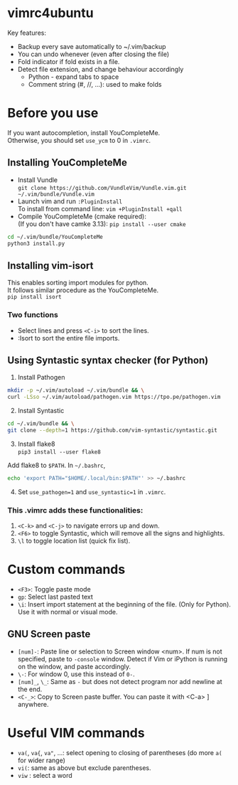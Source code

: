 # vimrc4ubuntu
Key features:

- Backup every save automatically to ~/.vim/backup
- You can undo whenever (even after closing the file)
- Fold indicator if fold exists in a file.
- Detect file extension, and change behaviour accordingly
  - Python - expand tabs to space
  - Comment string (#, //, ...): used to make folds

# Before you use
If you want autocompletion, install YouCompleteMe.  
Otherwise, you should set `use_ycm` to 0 in `.vimrc`.

## Installing YouCompleteMe
- Install Vundle  
`git clone https://github.com/VundleVim/Vundle.vim.git ~/.vim/bundle/Vundle.vim`  
- Launch vim and run `:PluginInstall`  
To install from command line: `vim +PluginInstall +qall`  
- Compile YouCompleteMe (cmake required):  
(If you don't have camke 3.13): `pip install --user cmake`  
```bash
cd ~/.vim/bundle/YouCompleteMe
python3 install.py
```

## Installing vim-isort
This enables sorting import modules for python.  
It follows similar procedure as the YouCompleteMe.  
`pip install isort`

### Two functions
- Select lines and press `<C-i>` to sort the lines.
- :Isort to sort the entire file imports.


## Using Syntastic syntax checker (for Python)

1. Install Pathogen  
```bash
mkdir -p ~/.vim/autoload ~/.vim/bundle && \
curl -LSso ~/.vim/autoload/pathogen.vim https://tpo.pe/pathogen.vim
```  
2. Install Syntastic  
```bash
cd ~/.vim/bundle && \
git clone --depth=1 https://github.com/vim-syntastic/syntastic.git
```  
3. Install flake8  
`pip3 install --user flake8`  

Add flake8 to `$PATH`. In `~/.bashrc`,  
```bash
echo 'export PATH="$HOME/.local/bin:$PATH"' >> ~/.bashrc
```

4. Set `use_pathogen=1` and `use_syntastic=1` in `.vimrc`.  

### This .vimrc adds these functionalities:

1. `<C-k>` and `<C-j>` to navigate errors up and down.
2. `<F6>` to toggle Syntastic, which will remove all the signs and highlights.
3. `\l` to toggle location list (quick fix list).


# Custom commands

- `<F3>`: Toggle paste mode
- `gp`: Select last pasted text
- `\i`: Insert import statement at the beginning of the file. (Only for Python). Use it with normal or visual mode.

## GNU Screen paste
- `[num]-`: Paste line or selection to Screen window \<num\>. If num is not specified, paste to `-console` window. Detect if Vim or iPython is running on the window, and paste accordingly.
- `\-`: For window 0, use this instead of `0-`.
- `[num]_`, `\_`: Same as `-` but does not detect program nor add newline at the end.
- `<C-_>`: Copy to Screen paste buffer. You can paste it with \<C-a\> \] anywhere.



# Useful VIM commands

- `va(`, `va{`, `va"`, ...: select opening to closing of parentheses (do more `a(` for wider range)
- `vi(`: same as above but exclude parentheses.
- `viw` : select a word


